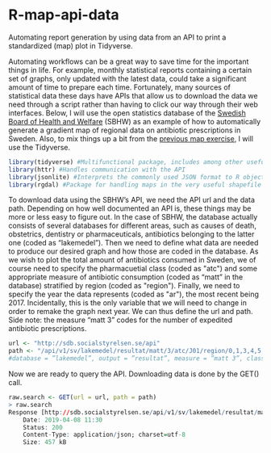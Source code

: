 # R-map-api-data
Automating report generation by using data from an API to print a standardized (map) plot in Tidyverse.

Automating workflows can be a great way to save time for the important things in life. For example, monthly statistical reports containing a certain set of graphs, only updated with the latest data, could take a significant amount of time to prepare each time. Fortunately, many sources of statistical data these days have APIs that allow us to download the data we need through a script rather than having to click our way through their web interfaces. Below, I will use the open statistics database of the [Swedish Board of Health and Welfare](http://sdb.socialstyrelsen.se/sdbapi.aspx) (SBHW) as an example of how to automatically generate a gradient map of regional data on antibiotic prescriptions in Sweden. Also, to mix things up a bit from the [previous map exercise](https://github.com/jonas-raposinha/r-map-plotting), I will use the Tidyverse.

```R
library(tidyverse) #Multifunctional package, includes among other useful things “ggplot” for plotting and “dplyr” for data manipulation
library(httr) #Handles communication with the API
library(jsonlite) #Interprets the commonly used JSON format to R objects
library(rgdal) #Package for handling maps in the very useful shapefile format
```

To download data using the SBHW’s API, we need the API url and the data path. Depending on how well documented an API is, these things may be more or less easy to figure out. In the case of SBHW, the database actually consists of several databases for different areas, such as causes of death, obstetrics, dentistry or pharmaceuticals, antibiotics belonging to the latter one (coded as “lakemedel”). Then we need to define what data are needed to produce our desired graph and how those are coded in the database. As we wish to plot the total amount of antibiotics consumed in Sweden, we of course need to specify the pharmacuetial class (coded as "atc") and some appropriate measure of antibiotic consumption (coded as “matt” in the database) stratified by region (coded as "region"). Finally, we need to specify the year the data represents (coded as "ar"), the most recent being 2017. Incidentally, this is the only variable that we will need to change in order to remake the graph next year. We can thus define the url and path. Side note: the measure “matt 3” codes for the number of expedited antibiotic prescriptions.

```R
url <- "http://sdb.socialstyrelsen.se/api"
path <- "/api/v1/sv/lakemedel/resultat/matt/3/atc/J01/region/0,1,3,4,5,6,7,8,9,10,12,13,14,17,18,19,20,21,22,23,24,25/ar/2017" 
#database = ”lakemedel”, output = ”resultat”, measure = ”matt 3”, class = ”atc J01”, region = all regions by numbers, year = ”ar 2017”
```

Now we are ready to query the API. Downloading data is done by the GET() call.

```R
raw.search <- GET(url = url, path = path)
> raw.search
Response [http://sdb.socialstyrelsen.se/api/v1/sv/lakemedel/resultat/matt/3/atc/J01/region/0,1,3,4,5,6,7,8,9,10,12,13,14,17,18,19,20,21,22,23,24,25/ar/2017]
 	Date: 2019-04-08 11:30
  	Status: 200
  	Content-Type: application/json; charset=utf-8
  	Size: 457 kB
```
